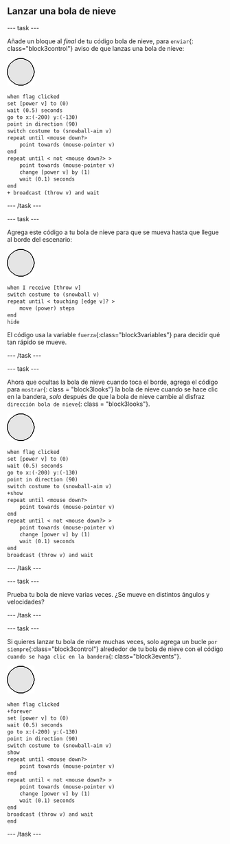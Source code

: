## Lanzar una bola de nieve

--- task ---

Añade un bloque al _final_ de tu código bola de nieve, para `enviar`{: class="block3control"} aviso de que lanzas una bola de nieve:

![objeto bola de nieve](images/snowball-sprite.png)

```blocks3
when flag clicked
set [power v] to (0)
wait (0.5) seconds
go to x:(-200) y:(-130)
point in direction (90)
switch costume to (snowball-aim v)
repeat until <mouse down?>
    point towards (mouse-pointer v)
end
repeat until < not <mouse down?> >
    point towards (mouse-pointer v)
    change [power v] by (1)
    wait (0.1) seconds
end
+ broadcast (throw v) and wait
```

--- /task ---

--- task ---

Agrega este código a tu bola de nieve para que se mueva hasta que llegue al borde del escenario:

![objeto bola de nieve](images/snowball-sprite.png)

```blocks3
when I receive [throw v]
switch costume to (snowball v)
repeat until < touching [edge v]? >
    move (power) steps
end
hide
```

El código usa la variable `fuerza`{:class="block3variables"} para decidir qué tan rápido se mueve.

--- /task ---

--- task ---

Ahora que ocultas la bola de nieve cuando toca el borde, agrega el código para `mostrar`{: class = "block3looks"} la bola de nieve cuando se hace clic en la bandera, _solo_ después de que la bola de nieve cambie al disfraz `dirección bola de nieve`{: class = "block3looks"}.

![objeto bola de nieve](images/snowball-sprite.png)

```blocks3
when flag clicked
set [power v] to (0)
wait (0.5) seconds
go to x:(-200) y:(-130)
point in direction (90)
switch costume to (snowball-aim v)
+show
repeat until <mouse down?>
    point towards (mouse-pointer v)
end
repeat until < not <mouse down?> >
    point towards (mouse-pointer v)
    change [power v] by (1)
    wait (0.1) seconds
end
broadcast (throw v) and wait
```

--- /task ---

--- task ---

Prueba tu bola de nieve varias veces. ¿Se mueve en distintos ángulos y velocidades?

--- /task ---

--- task ---

Si quieres lanzar tu bola de nieve muchas veces, solo agrega un bucle `por siempre`{:class="block3control"} alrededor de tu bola de nieve con el código `cuando se haga clic en la bandera`{: class="block3events"}.

![objeto bola de nieve](images/snowball-sprite.png)

```blocks3
when flag clicked
+forever
set [power v] to (0)
wait (0.5) seconds
go to x:(-200) y:(-130)
point in direction (90)
switch costume to (snowball-aim v)
show
repeat until <mouse down?>
    point towards (mouse-pointer v)
end
repeat until < not <mouse down?> >
    point towards (mouse-pointer v)
    change [power v] by (1)
    wait (0.1) seconds
end
broadcast (throw v) and wait
end
```

--- /task ---
